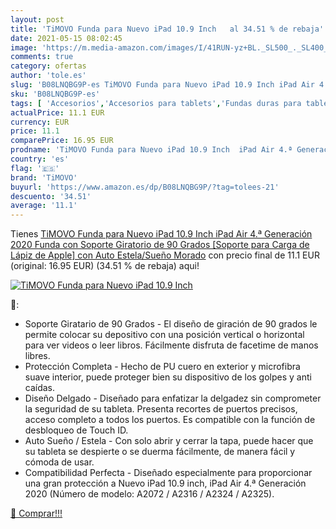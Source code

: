 ```yaml
---
layout: post
title: 'TiMOVO Funda para Nuevo iPad 10.9 Inch   al 34.51 % de rebaja'
date: 2021-05-15 08:02:45
image: 'https://m.media-amazon.com/images/I/41RUN-yz+BL._SL500_._SL400_.jpg'
comments: true
category: ofertas
author: 'tole.es'
slug: 'B08LNQBG9P-es TiMOVO Funda para Nuevo iPad 10.9 Inch iPad Air 4.ª...'
sku: 'B08LNQBG9P-es'
tags: [ 'Accesorios','Accesorios para tablets','Fundas duras para tablets','Fundas para tablets','Informática','lápiz','timovo', ]
actualPrice: 11.1 EUR
currency: EUR
price: 11.1
comparePrice: 16.95 EUR
prodname: 'TiMOVO Funda para Nuevo iPad 10.9 Inch  iPad Air 4.ª Generación 2020  Funda con Soporte Giratorio de 90 Grados  [Soporte para Carga de Lápiz de Apple] con Auto Estela/Sueño  Morado'
country: 'es'
flag: '🇪🇸'
brand: 'TiMOVO'
buyurl: 'https://www.amazon.es/dp/B08LNQBG9P/?tag=tolees-21'
descuento: '34.51'
average: '11.1'
---
```


Tienes [TiMOVO Funda para Nuevo iPad 10.9 Inch  iPad Air 4.ª Generación 2020  Funda con Soporte Giratorio de 90 Grados  [Soporte para Carga de Lápiz de Apple] con Auto Estela/Sueño  Morado](https://www.amazon.es/dp/B08LNQBG9P/?tag=tolees-21) con precio final de  11.1 EUR (original: 16.95 EUR) (34.51 %  de rebaja) aqui!

[![TiMOVO Funda para Nuevo iPad 10.9 Inch  ](https://m.media-amazon.com/images/I/41RUN-yz+BL._SL500_._SL400_.jpg)](https://www.amazon.es/dp/B08LNQBG9P/?tag=tolees-21)

🔎:

- Soporte Giratario de 90 Grados - El diseño de giración de 90 grados le permite colocar su depositivo con una posición vertical o horizontal para ver videos o leer libros. Fácilmente disfruta de facetime de manos libres.
- Protección Completa - Hecho de PU cuero en exterior y microfibra suave interior, puede proteger bien su dispositivo de los golpes y anti caídas.
- Diseño Delgado - Diseñado para enfatizar la delgadez sin comprometer la seguridad de su tableta. Presenta recortes de puertos precisos, acceso completo a todos los puertos. Es compatible con la función de desbloqueo de Touch ID.
- Auto Sueño / Estela - Con solo abrir y cerrar la tapa, puede hacer que su tableta se despierte o se duerma fácilmente, de manera fácil y cómoda de usar.
- Compatibilidad Perfecta - Diseñado especialmente para proporcionar una gran protección a Nuevo iPad 10.9 inch, iPad Air 4.ª Generación 2020 (Número de modelo: A2072 / A2316 / A2324 / A2325).

[🛒 Comprar!!!](https://www.amazon.es/dp/B08LNQBG9P/?tag=tolees-21)
